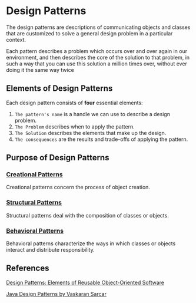 # Design Patterns

The design patterns are descriptions of communicating objects and classes that are customized to solve
a general design problem in a particular context.

Each pattern describes a problem which occurs over
and over again in our environment, and then describes the core of the solution
to that problem, in such a way that you can use this solution a million times
over, without ever doing it the same way twice

## Elements of Design Patterns

Each design pattern consists of **four** essential elements:

1. `The pattern's name` is a handle we can use to describe a design problem.
2. `The Problem` describes when to apply the pattern.
3. `The Solution` describes the elements that make up the design.
4. `The consequences` are the results and trade-offs of applying the pattern.

## Purpose of Design Patterns

### [Creational Patterns](./Creational%20Patterns/README.md)

Creational patterns concern the process of object creation.

### [Structural Patterns](./Structural%20Patterns/README.md)

Structural patterns deal with the composition of classes or objects.

### [Behavioral Patterns](./Behavioral%20Patterns/README.md)

Behavioral patterns characterize the ways in which classes or objects interact and distribute responsibility.

## References

[Design Patterns: Elements of Reusable Object-Oriented Software](https://www.google.com.eg/books/edition/Design_Patterns/6oHuKQe3TjQC?hl=en&gbpv=0)

[Java Design Patterns by Vaskaran Sarcar](https://www.google.com.eg/books/edition/Java_Design_Patterns/uq9PCwAAQBAJ?hl=en&gbpv=0)
